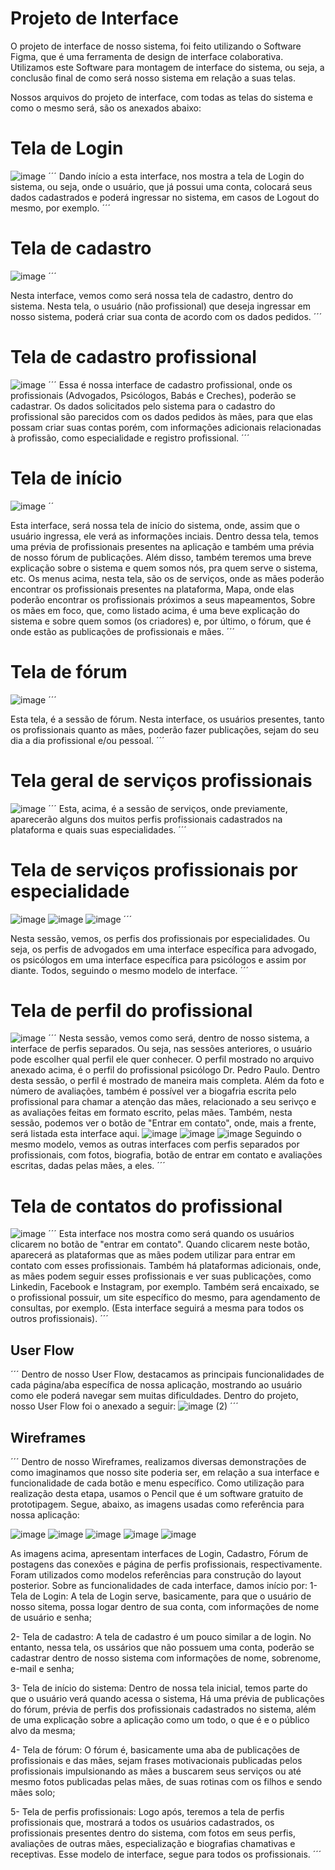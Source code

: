 
# Projeto de Interface

O projeto de interface de nosso sistema, foi feito utilizando o Software Figma, que é uma ferramenta de design de interface colaborativa. Utilizamos este Software para montagem de interface do sistema, ou seja, a conclusão final de como será nosso sistema em relação a suas telas.

 Nossos arquivos do projeto de interface, com todas as telas do sistema e como o mesmo será, são os anexados abaixo:
 
 # Tela de Login
 ![image](https://github.com/user-attachments/assets/42eb7805-e194-49cd-bded-88aa4fd18ee3)
´´´
Dando início a esta interface, nos mostra a tela de Login do sistema, ou seja, onde o usuário, que já possui uma conta, colocará seus dados cadastrados e poderá ingressar no sistema, em casos de Logout do mesmo, por exemplo.
´´´


 # Tela de cadastro 
![image](https://github.com/user-attachments/assets/329434e8-891f-43f7-9fdf-71e40624a5ad)
´´´

Nesta interface, vemos como será nossa tela de cadastro, dentro do sistema. Nesta tela, o usuário (não profissional) que deseja ingressar em nosso sistema, poderá criar sua conta de acordo com os dados pedidos.
´´´


 # Tela de cadastro profissional
 ![image](https://github.com/user-attachments/assets/98471184-ff51-43a0-b209-9887c9d7620e)
´´´
Essa é nossa interface de cadastro profissional, onde os profissionais (Advogados, Psicólogos, Babás e Creches), poderão se cadastrar. 
 Os dados solicitados pelo sistema para o cadastro do profissional são parecidos com os dados pedidos às mães, para que elas possam criar suas contas porém, com informações adicionais relacionadas à profissão, como especialidade e registro profissional.
 ´´´


  # Tela de início
![image](https://github.com/user-attachments/assets/01ca2ba3-7709-4902-a082-1285870a351c)
´´

Esta interface, será nossa tela de início do sistema, onde, assim que o usuário ingressa, ele verá as informações inciais. Dentro dessa tela, temos uma prévia de profissionais presentes na aplicação e também uma prévia de nosso fórum de publicações. Além disso, também teremos uma breve explicação sobre o sistema e quem somos nós, pra quem serve o sistema, etc. Os menus acima, nesta tela, são os de serviços, onde as mães poderão encontrar os profissionais presentes na plataforma, Mapa, onde elas poderão encontrar os profissionais próximos a seus mapeamentos, Sobre os mães em foco, que, como listado acima, é uma beve explicação do sistema e sobre quem somos (os criadores) e, por último, o fórum, que é onde estão as publicações de profissionais e mães.
´´´


  # Tela de fórum
![image](https://github.com/user-attachments/assets/4c5c7a9d-eee0-4714-9f65-51ae93803ddc)
 ´´´
 
Esta tela, é a sessão de fórum. Nesta interface, os usuários presentes, tanto os profissionais quanto as mães, poderão fazer publicações, sejam do seu dia a dia profissional e/ou pessoal.
´´´

  # Tela geral de serviços profissionais
![image](https://github.com/user-attachments/assets/1f460ecf-f791-4aca-b3b5-0b4c309a2114)
´´´
Esta, acima, é a sessão de serviços, onde previamente, aparecerão alguns dos muitos perfis profissionais cadastrados na plataforma e quais suas especialidades.
´´´


  # Tela de serviços profissionais por especialidade
![image](https://github.com/user-attachments/assets/05752c4d-3475-4c56-ab54-b943cf73305d)
![image](https://github.com/user-attachments/assets/8ea7a8ee-b0fd-4a1d-b846-50b02170bdf3)
![image](https://github.com/user-attachments/assets/15cb3c5c-d5b6-4d70-80a1-408b2fdb481c)
´´´

Nesta sessão, vemos, os perfis dos profissionais por especialidades. Ou seja, os perfis de advogados em uma interface específica para advogado, os psicólogos em uma interface específica para psicólogos e assim por diante. Todos, seguindo o mesmo modelo de interface.
´´´



  # Tela de perfil do profissional
![image](https://github.com/user-attachments/assets/82a973ab-12d0-4e99-9762-82744bda6282)
´´´
Nesta sessão, vemos como será, dentro de nosso sistema, a interface de perfis separados. Ou seja, nas sessões anteriores, o usuário pode escolher qual perfil ele quer conhecer. O perfil mostrado no arquivo anexado acima, é o perfil do profissional psicólogo Dr. Pedro Paulo.
 Dentro desta sessão, o perfil é mostrado de maneira mais completa. Além da foto e número de avaliações, também é possível ver a biogafria escrita pelo profissional para chamar a atenção das mães, relacionado a seu serivço e as avaliações feitas em formato escrito, pelas mães. Também, nesta sessão, podemos ver o botão de "Entrar em contato", onde, mais a frente, será listada esta interface aqui.
 ![image](https://github.com/user-attachments/assets/98441d94-d824-4957-b3bb-5221674e7d6c)
![image](https://github.com/user-attachments/assets/590248f6-f27a-4fea-9686-ee7821745d69)
![image](https://github.com/user-attachments/assets/8b8c243f-845b-460b-8547-dd9967d96589)
 Seguindo o mesmo modelo, vemos as outras interfaces com perfis separados por profissionais, com fotos, biografia, botão de entrar em contato e avaliações escritas, dadas pelas mães, a eles.
 ´´´


 # Tela de contatos do profissional
![image](https://github.com/user-attachments/assets/a2abb458-2235-40c0-b769-c72fb95f5eaf)
 ´´´
 Esta interface nos mostra como será quando os usuários clicarem no botão de "entrar em contato". Quando clicarem neste botão, aparecerá as plataformas que as mães podem utilizar para entrar em contato com esses profissionais. Também há plataformas adicionais, onde, as mães podem seguir esses profissionais e ver suas publicações, como Linkedin, Facebook e Instagram, por exemplo. Também será encaixado, se o profissional possuir, um site específico do mesmo, para agendamento de consultas, por exemplo. (Esta interface seguirá a mesma para todos os outros profissionais).
 ´´´



## User Flow


´´´
Dentro de nosso User Flow, destacamos as principais funcionalidades de cada página/aba específica de nossa aplicação, mostrando ao usuário como ele poderá navegar sem muitas dificuldades. Dentro do projeto, nosso User Flow foi o anexado a seguir:
![image (2)](https://github.com/user-attachments/assets/af6189ea-364f-4527-bff8-057be124055c)
´´´



## Wireframes

´´´
Dentro de nosso Wireframes, realizamos diversas demonstrações de como imaginamos que nosso site poderia ser, em relação a sua interface e funcionalidade de cada botão e menu específico. Como utilização para realização desta etapa, usamos o Pencil que é um software gratuito de prototipagem. Segue, abaixo, as imagens usadas como referência para nossa aplicação:

![image](https://github.com/user-attachments/assets/9f81c9d9-912c-4894-a385-9c4229de3366)
![image](https://github.com/user-attachments/assets/cf291e1a-adfe-4428-84ff-2eba5e21be90)
![image](https://github.com/user-attachments/assets/a15754b5-7199-4034-89a1-a10ae8a34026)
![image](https://github.com/user-attachments/assets/7a8e2ec9-d82d-4446-b144-fad304036490)
![image](https://github.com/user-attachments/assets/c3a6ac8f-edb5-46e6-8cfb-66d8094f2d9f)

 As imagens acima, apresentam interfaces de Login, Cadastro, Fórum de postagens das conexões e página de perfis profissionais, respectivamente. Foram utilizados como modelos referências para construção do layout posterior.
  Sobre as funcionalidades de cada interface, damos início por:
  1- Tela de Login: A tela de Login serve, basicamente, para que o usuário de nosso sitema, possa logar dentro de sua conta, com informações de nome de usuário e senha;
  
  
  2- Tela de cadastro: A tela de cadastro é um pouco similar a de login. No entanto, nessa tela, os ussários que não possuem uma conta, poderão se cadastrar dentro de nosso sistema com informações de nome, sobrenome, e-mail e senha;

  
  3- Tela de início do sistema: Dentro de nossa tela inicial, temos parte do que o usuário verá quando acessa o sistema, Há uma prévia de publicações do fórum, prévia de perfis dos profissionais cadastrados no sistema, além de uma explicação sobre a aplicação como um todo, o que é e o público alvo da mesma;
  
  
  4- Tela de fórum: O fórum é, basicamente uma aba de publicações de profissionais e das mães, sejam frases motivacionais publicadas pelos profissionais impulsionando as mães a buscarem seus serviços ou até mesmo fotos publicadas pelas mães, de suas rotinas com os filhos e sendo mães solo;
  
  
  5- Tela de perfis profissionais: Logo após, teremos a tela de perfis profissionais que, mostrará a todos os usuários cadastrados, os profissionais presentes dentro do sistema, com fotos em seus perfis, avaliações de outras mães, especialização e biografias chamativas e receptivas. Esse modelo de interface, segue para todos os profissionais.
  ´´´

 
